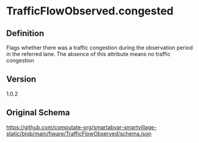 # TrafficFlowObserved.congested

## Definition
Flags whether there was a traffic congestion during the observation period in the referred lane. The absence of this attribute means no traffic congestion

## Version
1.0.2

## Original Schema
https://github.com/computate-org/smartabyar-smartvillage-static/blob/main/fiware/TrafficFlowObserved/schema.json
